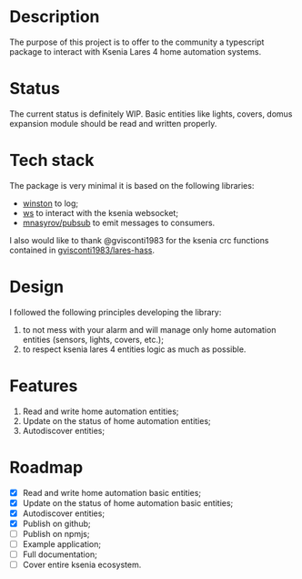 # Description

The purpose of this project is to offer to the community a typescript package to interact with Ksenia Lares 4 home automation systems.

# Status

The current status is definitely WIP. Basic entities like lights, covers, domus expansion module should be read and written properly.

# Tech stack

The package is very minimal it is based on the following libraries:

- [winston](https://github.com/winstonjs/winston) to log;
- [ws](https://github.com/websockets/ws) to interact with the ksenia websocket;
- [mnasyrov/pubsub](https://github.com/mnasyrov/pubsub) to emit messages to consumers.

I also would like to thank @gvisconti1983 for the ksenia crc functions contained in [gvisconti1983/lares-hass](https://github.com/gvisconti1983/lares-hass).

# Design

I followed the following principles developing the library:

1. to not mess with your alarm and will manage only home automation entities (sensors, lights, covers, etc.);
2. to respect ksenia lares 4 entities logic as much as possible.

# Features

1. Read and write home automation entities;
2. Update on the status of home automation entities;
3. Autodiscover entities;

# Roadmap

- [X] Read and write home automation basic entities;
- [X] Update on the status of home automation basic entities;
- [X] Autodiscover entities;
- [X] Publish on github;
- [ ] Publish on npmjs;
- [ ] Example application;
- [ ] Full documentation;
- [ ] Cover entire ksenia ecosystem.

